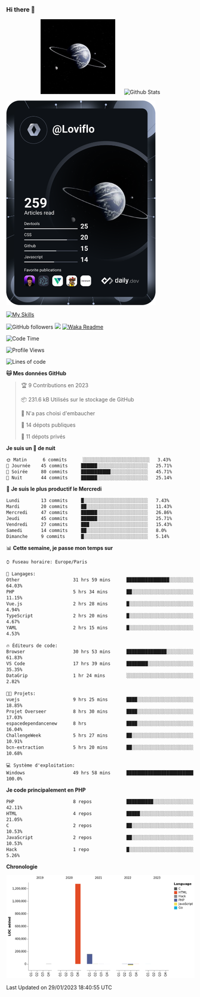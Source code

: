 ### Hi there 👋

<p align="center">
  <img src="https://github.com/Loviflo/Loviflo/blob/main/img/portrait.jpg" alt="Loviflo" height="200" style="margin-right: 20px"/>
  <img src="https://github-readme-stats.vercel.app/api?username=Loviflo&show_icons=true&theme=graywhite" alt="Github Stats" />
</p>

<a href="https://app.daily.dev/loviflo"><img src="https://github.com/loviflo/loviflo/blob/main/devcard.svg" width="400" alt="Loviflo's Dev Card"/></a>


[![My Skills](https://skillicons.dev/icons?i=php,laravel,symfony,mysql,js,ts,html,css,sass,angular,docker,webpack,vscode,figma,git,github,gitlab)](https://skillicons.dev)


![GitHub followers](https://img.shields.io/github/followers/Loviflo?label=Follow&style=social)
![](https://visitor-badge.glitch.me/badge?page_id=Loviflo.Loviflo)
[![Waka Readme](https://github.com/Loviflo/Loviflo/actions/workflows/update-stats.yml/badge.svg)](https://github.com/Loviflo/Loviflo/actions/workflows/update-stats.yml)

<!--START_SECTION:waka-->
![Code Time](http://img.shields.io/badge/Code%20Time-913%20hrs%204%20mins-blue)

![Profile Views](http://img.shields.io/badge/Vues%20du%20profil-0-blue)

![Lines of code](https://img.shields.io/badge/Depuis%20Hello%20World%2C%20j%27ai%20%C3%A9crit-1%20Million%20Lignes%20de%20code-blue)

**🐱 Mes données GitHub** 

> 🏆 9 Contributions en 2023
 > 
> 📦 231.6 kB Utilisés sur le stockage de GitHub 
 > 
> 🚫 N'a pas choisi d'embaucher
 > 
> 📜 14 dépots publiques 
 > 
> 🔑 11 dépots privés  
 > 
**Je suis un 🦉 de nuit** 

```text
🌞 Matin      6 commits      ░░░░░░░░░░░░░░░░░░░░░░░░░   3.43% 
🌆 Journée    45 commits     ██████░░░░░░░░░░░░░░░░░░░   25.71% 
🌃 Soirée     80 commits     ███████████░░░░░░░░░░░░░░   45.71% 
🌙 Nuit       44 commits     ██████░░░░░░░░░░░░░░░░░░░   25.14%

```
📅 **Je suis le plus productif le Mercredi** 

```text
Lundi        13 commits     █░░░░░░░░░░░░░░░░░░░░░░░░   7.43% 
Mardi        20 commits     ██░░░░░░░░░░░░░░░░░░░░░░░   11.43% 
Mercredi     47 commits     ██████░░░░░░░░░░░░░░░░░░░   26.86% 
Jeudi        45 commits     ██████░░░░░░░░░░░░░░░░░░░   25.71% 
Vendredi     27 commits     ███░░░░░░░░░░░░░░░░░░░░░░   15.43% 
Samedi       14 commits     ██░░░░░░░░░░░░░░░░░░░░░░░   8.0% 
Dimanche     9 commits      █░░░░░░░░░░░░░░░░░░░░░░░░   5.14%

```


📊 **Cette semaine, je passe mon temps sur** 

```text
⌚︎ Fuseau horaire: Europe/Paris

💬 Langages: 
Other                    31 hrs 59 mins      ████████████████░░░░░░░░░   64.03% 
PHP                      5 hrs 34 mins       ██░░░░░░░░░░░░░░░░░░░░░░░   11.15% 
Vue.js                   2 hrs 28 mins       █░░░░░░░░░░░░░░░░░░░░░░░░   4.94% 
TypeScript               2 hrs 20 mins       █░░░░░░░░░░░░░░░░░░░░░░░░   4.67% 
YAML                     2 hrs 15 mins       █░░░░░░░░░░░░░░░░░░░░░░░░   4.53%

🔥 Éditeurs de code: 
Browser                  30 hrs 53 mins      ███████████████░░░░░░░░░░   61.83% 
VS Code                  17 hrs 39 mins      ████████░░░░░░░░░░░░░░░░░   35.35% 
DataGrip                 1 hr 24 mins        ░░░░░░░░░░░░░░░░░░░░░░░░░   2.82%

🐱‍💻 Projets: 
vuejs                    9 hrs 25 mins       ████░░░░░░░░░░░░░░░░░░░░░   18.85% 
Projet Overseer          8 hrs 30 mins       ████░░░░░░░░░░░░░░░░░░░░░   17.03% 
espacedependancenew      8 hrs               ████░░░░░░░░░░░░░░░░░░░░░   16.04% 
ChallengeWeek            5 hrs 27 mins       ██░░░░░░░░░░░░░░░░░░░░░░░   10.91% 
bcn-extraction           5 hrs 20 mins       ██░░░░░░░░░░░░░░░░░░░░░░░   10.68%

💻 Système d'exploitation: 
Windows                  49 hrs 58 mins      █████████████████████████   100.0%

```

**Je code principalement en PHP** 

```text
PHP                      8 repos             ██████████░░░░░░░░░░░░░░░   42.11% 
HTML                     4 repos             █████░░░░░░░░░░░░░░░░░░░░   21.05% 
C                        2 repos             ██░░░░░░░░░░░░░░░░░░░░░░░   10.53% 
JavaScript               2 repos             ██░░░░░░░░░░░░░░░░░░░░░░░   10.53% 
Hack                     1 repo              █░░░░░░░░░░░░░░░░░░░░░░░░   5.26%

```


**Chronologie**

![Chart not found](https://raw.githubusercontent.com/Loviflo/Loviflo/main/charts/bar_graph.png) 


 Last Updated on 29/01/2023 18:40:55 UTC
<!--END_SECTION:waka-->
